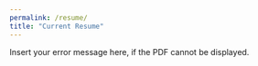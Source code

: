 ```yaml
---
permalink: /resume/
title: "Current Resume"
---
```

<object width="400" height="500" type="application/pdf" data="_pages/pdfs/resume_november24.pdf?#zoom=85&scrollbar=0&toolbar=0&navpanes=0">
    <p>Insert your error message here, if the PDF cannot be displayed.</p>
</object>


